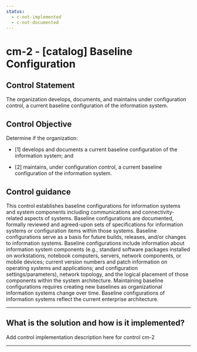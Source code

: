 ```yaml
---
status:
  - c-not-implemented
  - c-not-documented
---
```


# cm-2 - \[catalog\] Baseline Configuration

## Control Statement

The organization develops, documents, and maintains under configuration control, a current baseline configuration of the information system.

## Control Objective

Determine if the organization:

- \[1\] develops and documents a current baseline configuration of the information system; and

- \[2\] maintains, under configuration control, a current baseline configuration of the information system.

## Control guidance

This control establishes baseline configurations for information systems and system components including communications and connectivity-related aspects of systems. Baseline configurations are documented, formally reviewed and agreed-upon sets of specifications for information systems or configuration items within those systems. Baseline configurations serve as a basis for future builds, releases, and/or changes to information systems. Baseline configurations include information about information system components (e.g., standard software packages installed on workstations, notebook computers, servers, network components, or mobile devices; current version numbers and patch information on operating systems and applications; and configuration settings/parameters), network topology, and the logical placement of those components within the system architecture. Maintaining baseline configurations requires creating new baselines as organizational information systems change over time. Baseline configurations of information systems reflect the current enterprise architecture.

______________________________________________________________________

## What is the solution and how is it implemented?

Add control implementation description here for control cm-2

______________________________________________________________________
